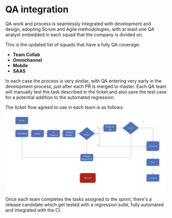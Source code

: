 # QA integration

QA work and process is seamlessly integrated with development and design, adopting Scrum and Agile methodologies, with at least one QA analyst embedded in each squad that the company is divided on.

This is the updated list of squads that have a fully QA coverage:

* **Team Collab**
* **Omnichannel**
* **Mobile**
* **SAAS**

In each case the process is very similar, with QA entering very early in the development process, just after each PR is merged to master. Each QA team will manually test the task described in the ticket and also save the test case for a potential addition to the automated regression.

The ticket flow agreed to use in each team is as follows:

![](../../../.gitbook/assets/qa-flow.png)

Once each team completes the tasks assigned to the sprint, there's a release candidate which get tested with a regression suite, fully automated and integrated with the CI.

